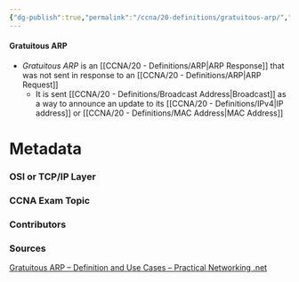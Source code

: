 ```yaml
---
{"dg-publish":true,"permalink":"/ccna/20-definitions/gratuitous-arp/","tags":["defs_ccna"],"created":"2023-12-03T14:34:51.000-08:00","updated":"2023-12-03T14:40:20.000-08:00"}
---
```


#### Gratuitous ARP
- *Gratuitous ARP* is an [[CCNA/20 - Definitions/ARP\|ARP Response]] that was not sent in response to an [[CCNA/20 - Definitions/ARP\|ARP Request]]
	- It is sent [[CCNA/20 - Definitions/Broadcast Address\|Broadcast]] as a way to announce an update to its [[CCNA/20 - Definitions/IPv4\|IP address]] or [[CCNA/20 - Definitions/MAC Address\|MAC Address]]







# Metadata
### OSI or TCP/IP Layer

### CCNA Exam Topic

### Contributors

### Sources
[Gratuitous ARP – Definition and Use Cases – Practical Networking .net](https://www.practicalnetworking.net/series/arp/gratuitous-arp/)

